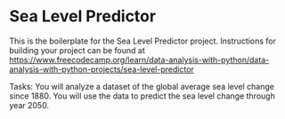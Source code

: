 # Sea Level Predictor

This is the boilerplate for the Sea Level Predictor project. Instructions for building your project can be found at https://www.freecodecamp.org/learn/data-analysis-with-python/data-analysis-with-python-projects/sea-level-predictor

Tasks:
You will analyze a dataset of the global average sea level change since 1880. You will use the data to predict the sea level change through year 2050.

